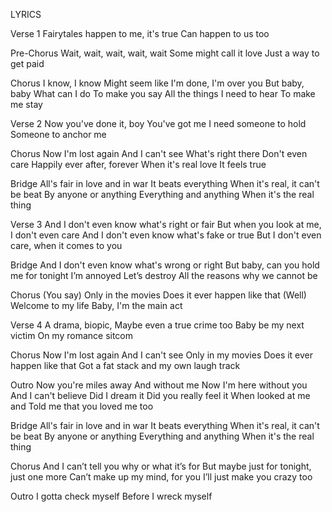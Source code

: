 LYRICS

Verse 1
Fairytales happen to me, it's true
Can happen to us too

Pre-Chorus
Wait, wait, wait, wait, wait
Some might call it love
Just a way to get paid

Chorus
I know, I know
Might seem like I'm done, I'm over you
But baby, baby
What can I do
To make you say
All the things I need to hear
To make me stay

Verse 2
Now you've done it, boy
You've got me
I need someone to hold
Someone to anchor me

Chorus
Now I'm lost again
And I can't see
What's right there
Don't even care
Happily ever after, forever
When it's real love
It feels true

Bridge
All's fair in love and in war
It beats everything
When it's real, it can't be beat
By anyone or anything
Everything and anything
When it's the real thing

Verse 3
And I don't even know what's right or fair
But when you look at me, I don't even care
And I don't even know what's fake or true
But I don't even care, when it comes to you

Bridge
And I don't even know what's wrong or right
But baby, can you hold me for tonight
I’m annoyed
Let’s destroy
All the reasons why we cannot be

Chorus
(You say)
Only in the movies
Does it ever happen like that
(Well)
Welcome to my life
Baby, I'm the main act

Verse 4
A drama, biopic,
Maybe even a true crime too
Baby be my next victim
On my romance sitcom

Chorus
Now I'm lost again
And I can't see
Only in my movies
Does it ever happen like that
Got a fat stack and my own laugh track

Outro
Now you're miles away
And without me
Now I'm here without you
And I can't believe
Did I dream it
Did you really feel it
When looked at me and
Told me that you loved me too

Bridge
All's fair in love and in war
It beats everything
When it's real, it can't be beat
By anyone or anything
Everything and anything
When it's the real thing

Chorus
And I can’t tell you why or what it’s for
But maybe just for tonight, just one more
Can’t make up my mind, for you
I’ll just make you crazy too

Outro
I gotta check myself
Before I wreck myself
